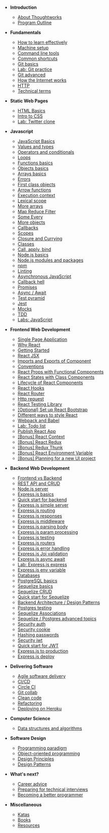 - **Introduction**

  - [About Thoughtworks](introduction/thoughtworks)
  <!-- - [Program Outline](introduction/outline-sgunited) -->
  - [Program Outline](introduction/outline-govtech)

- **Fundamentals**

  - [How to learn effectively](fundamentals/how-to-learn)
  - [Machine setup](fundamentals/machine)
  - [Command line tools](fundamentals/command-line)
  - [Common shortcuts](fundamentals/shortcuts)
  - [Git basics](fundamentals/git-basics)
  - [Lab: Git practice](fundamentals/git-practice)
  - [Git advanced](fundamentals/git-advanced)
  - [How the Internet works](fundamentals/how-internet-works)
  - [HTTP](fundamentals/http)
  - [Technical terms](fundamentals/technical-terms)

- **Static Web Pages**

  - [HTML Basics](html&css/html)
  - [Intro to CSS](html&css/css-basics)
  - [Lab: Twitter clone](html&css/labs)

- **Javascript**

  - [JavaScript Basics](javascript/basics)
  - [Values and types](javascript/values-types)
  - [Operators and conditionals](javascript/operators-conditional)
  - [Loops](javascript/loops)
  - [Functions basics](javascript/functions-basics)
  - [Objects basics](javascript/objects-basics)
  - [Arrays basics](javascript/arrays-basics)
  - [Errors](javascript/errors)
  - [First class objects](javascript/first-class-objects)
  - [Arrow functions](javascript/arrow-functions)
  - [Execution context](javascript/execution-context)
  - [Lexical scope](javascript/lexical-scope)
  - [More arrays](javascript/arrays)
  - [Map Reduce Filter](javascript/map-reduce-filter)
  - [Some Every](javascript/some-every)
  - [More objects](javascript/objects)
  - [Callbacks](javascript/callbacks)
  - [Scopes](javascript/scopes)
  - [Closure and Currying](javascript/closure-currying)
  - [Classes](javascript/classes)
  - [Call, apply, bind](javascript/call-apply-bind)
  - [Node.js basics](javascript/node-basics)
  - [Node.js modules and packages](javascript/node-modules)
  - [npm](javascript/npm)
  - [Linting](javascript/linting)
  - [Asynchronous JavaScript](javascript/asynchronous-js)
  - [Callback hell](javascript/callback-hell)
  - [Promises](javascript/promises)
  - [Async / Await](javascript/async-await)
  - [Test pyramid](javascript/test-pyramid)
  - [Jest](javascript/jest)
  - [Mocks](javascript/mocks)
  - [TDD](javascript/tdd)
  - [Labs: JavaScript](javascript/javascript-labs)

- **Frontend Web Development**

  - [Single Page Application](frontend/single-page-application)
  - [Why React](frontend/why-react)
  - [Getting Started](frontend/react-hello-world)
  - [React JSX](frontend/react-jsx)
  - [Imports and Exports of Component](frontend/import-export-components)
  - [Conventions](frontend/conventions)
  - [React Props with Functional Components](frontend/react-props-with-func)
  - [React States with Class Components](frontend/react-state-with-class)
  - [Lifecycle of React Components](frontend/react-lifecycle)
  - [React Hooks](frontend/react-hooks)
  - [React Router](frontend/react-router)
  - [Http request](frontend/http-request)
  - [React Testing Library](frontend/react-testing-library)
  - [[Optional] Set up React Bootstrap](frontend/react-bootstrap)
  - [Different ways to style React](frontend/ways-to-style-react)
  - [Webpack and Babel](frontend/webpack-babel)
  - [Lab: Todo list](frontend/react-todo-list)
  - [Publish React App](frontend/publish-react)
  - [[Bonus] React Context](frontend/react-context)
  - [[Bonus] React Redux](frontend/react-redux)
  - [[Bonus] Redux Thunk](frontend/redux-thunk)
  - [[Bonus] React Environment Variable](frontend/react-env-variable)
  - [[Bonus] Planning for a new UI project](frontend/planning-new-project)

- **Backend Web Development**

  - [Frontend vs Backend](backend/frontend-backend)
  - [REST API and CRUD](backend/rest-api)
  - [Node.js server](backend/node-server)
  - [Express.js basics](backend/express-basics)
  - [Quick start for backend](backend/backend-quick-start)
  - [Express.js simple server](backend/express-simple-server)
  - [Express.js routing](backend/express-routing)
  - [Express.js responses](backend/express-responses)
  - [Express.js middleware](backend/express-middleware)
  - [Express.js parsing body](backend/express-parsing-request-body)
  - [Express.js param processing](backend/express-param-processing)
  - [Express.js testing](backend/express-testing)
  - [Express.js routers](backend/express-routers)
  - [Express.js error handling](backend/express-error-handling)
  - [Express.js Joi validation](backend/express-joi-validation)
  - [Express.js async await](backend/express-async-await)
  - [Lab: Express.js express](backend/express-lab)
  - [Express.js env variable](backend/express-env-variable)
    <!-- MongoDB -->
    <!-- - [MongoDB basics](backend/mongodb/mongodb-basics) -->
    <!-- - [MongoDB vs relational](backend/mongodb/mongodb-vs-relational) -->
    <!-- - [Mongoose basics](backend/mongodb/mongoose-basics) -->
    <!-- - [Mongoose CRUD](backend/mongodb/mongoose-crud) -->
    <!-- - [Mongoose virtuals](backend/mongodb/mongoose-virtuals) -->
    <!-- - [Mongoose validation](backend/mongodb/mongoose-validation) -->
    <!-- - [Mongoose and express controllers](backend/mongodb/mongoose-express) -->
    <!-- - [Mongoose testing](backend/mongodb/mongoose-testing) -->
  - [Databases](backend/database-basics)
  <!-- PostgreSQL -->
  - [PostgreSQL basics](backend/postgresql/postgresql-basics)
  - [Sequelize basics](backend/postgresql/sequelize-basics)
  - [Sequelize CRUD](backend/postgresql/sequelize-crud)
  - [Quick start for Sequelize](backend/postgresql/sequelize-quick-start)
  - [Backend Architecture / Design Patterns](backend/backend-design-patterns)
  - [Postgres testing](backend/postgresql/postgres-testing)
  - [Sequelize Associations](backend/postgresql/sequelize-associations)
  - [Sequelize / Postgres advanced topics](backend/postgresql/postgres-advanced)
  <!-- Backend App Security -->
  - [Security auth](backend/security-auth)
    <!-- - [Security cryptography basics](backend/security-cryptography-basics) -->
    <!-- - [Security encrypt decrypt](backend/security-encrypt-decrypt) -->
    <!-- - [Security hashing and others](backend/security-hash-others) -->
  - [Security cookie](backend/security-cookie)
    <!-- - [Hashing passwords with Mongoose middleware](backend/mongodb/mongoose-middleware) -->
  - [Hashing passwords](backend/postgresql/sequelize-hooks-hashing-passwords)
  - [Security jwt](backend/security-jwt)
    <!-- - [Quick start for JWT](backend/mongodb/jwt-quick-start) -->
  - [Quick start for JWT](backend/postgresql/jwt-quick-start)
      <!-- - [Security jwt testing](backend/security-jwt-testing) -->
    <!-- Path to Production -->
  - [Express.js to production](backend/express-to-production)
    <!-- - [Express.js deploy](backend/express-deploy-mongo) -->
  - [Express.js deploy](backend/express-deploy-postgres)
    <!-- Old Labs -->
    <!-- - [Lab: Express.js Mongoose](backend/mongodb/express-mongoose-lab) -->
    <!-- - [Lab: Company reviews](backend/company-reviews-lab) -->
    <!-- - [Labs: Express / Mongoose](backend/backend-labs) -->

- **Delivering Software**

  - [Agile software delivery](delivering-software/agile)
  - [CI/CD](delivering-software/ci-cd)
  - [Circle CI](delivering-software/circle-ci)
  - [Git collab](delivering-software/git-collab)
  - [Clean code](delivering-software/clean-code)
  - [Refactoring](delivering-software/refactoring)
  - [Deploying on Heroku](delivering-software/deploying-full-stack)

- **Computer Science**

  - [Data structures and algorithms](computer-science/data-structures-algorithms)

- **Software Design**

  - [Programming paradigm](software-design/programming-paradigm)
  - [Object-oriented programming](software-design/object-oriented-programming)
  - [Design Principles](software-design/design-principles)
  - [Design Patterns](software-design/design-patterns)

- **What's next?**

  - [Career advice](whats-next/career-advice)
  - [Preparing for technical interviews](whats-next/interviews)
  - [Becoming a better programmer](whats-next/becoming-a-better-programmer)

- **Miscellaneous**

  - [Katas](miscellaneous/katas)
  - [Books](miscellaneous/books)
  - [Resources](miscellaneous/resources)
